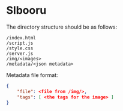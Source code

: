 # Slbooru

The directory structure should be as follows:
```
/index.html
/script.js
/style.css
/server.js
/img/<images>
/metadata/<json metadata>
```

Metadata file format:
```json
{
	"file": <file from /img/>,
	"tags": [ <the tags for the image> ]
}
```
